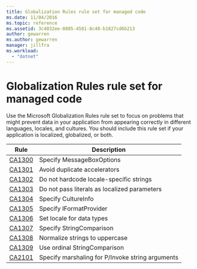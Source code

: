 ```yaml
---
title: Globalization Rules rule set for managed code
ms.date: 11/04/2016
ms.topic: reference
ms.assetid: 3c4032ee-0805-4581-8c48-b1827cd6b213
author: gewarren
ms.author: gewarren
manager: jillfra
ms.workload:
  - "dotnet"
---
```

# Globalization Rules rule set for managed code

Use the Microsoft Globalization Rules rule set to focus on problems that might prevent data in your application from appearing correctly in different languages, locales, and cultures. You should include this rule set if your application is localized, globalized, or both.

|Rule|Description|
|----------|-----------------|
|[CA1300](../code-quality/ca1300.md)|Specify MessageBoxOptions|
|[CA1301](../code-quality/ca1301.md)|Avoid duplicate accelerators|
|[CA1302](../code-quality/ca1302.md)|Do not hardcode locale-specific strings|
|[CA1303](../code-quality/ca1303.md)|Do not pass literals as localized parameters|
|[CA1304](../code-quality/ca1304.md)|Specify CultureInfo|
|[CA1305](../code-quality/ca1305.md)|Specify IFormatProvider|
|[CA1306](../code-quality/ca1306.md)|Set locale for data types|
|[CA1307](../code-quality/ca1307.md)|Specify StringComparison|
|[CA1308](../code-quality/ca1308.md)|Normalize strings to uppercase|
|[CA1309](../code-quality/ca1309.md)|Use ordinal StringComparison|
|[CA2101](../code-quality/ca2101.md)|Specify marshaling for P/Invoke string arguments|
